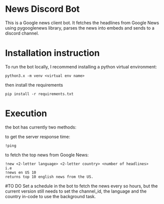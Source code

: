 # News Discord Bot

This is a Google news client bot. It fetches the headlines from Google News using pygooglenews library,
parses the news into embeds and sends to a discord channel. 

# Installation instruction

To run the bot locally, I recommend installing a python virtual environment:
```
python3.x -m venv <virtual env name>
```

then install the requirements

```
pip install -r requirements.txt
```
# Execution 
the bot has currently two methods: 

to get the server response time:
```
!ping

```
to fetch the top news from Google News:
```
!new <2-letter language> <2-letter country> <number of headlines>
i.e
!news en US 10 
returns top 10 english news from the US.
```


#TO DO
Set a schedule in the bot to fetch the news every so hours, but the current version still needs to set the channel_id, the language and the country in-code to use the background task.



